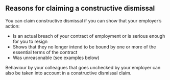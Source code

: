 ##  Reasons for claiming a constructive dismissal

You can claim constructive dismissal if you can show that your employer’s
action:

  * Is an actual breach of your contract of employment or is serious enough for you to resign 
  * Shows that they no longer intend to be bound by one or more of the essential terms of the contract 
  * Was unreasonable (see examples below) 

Behaviour by your colleagues that goes unchecked by your employer can also be
taken into account in a constructive dismissal claim.
